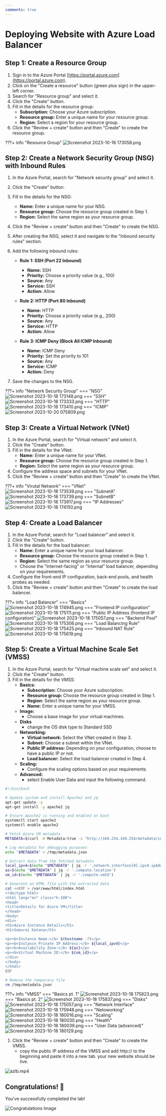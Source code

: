 ```yaml
---
comments: true
---
```


# Deploying Website with Azure Load Balancer

## Step 1: Create a Resource Group

1. Sign in to the Azure Portal [https://portal.azure.com](https://portal.azure.com).
2. Click on the "Create a resource" button (green plus sign) in the upper-left corner.
3. Search for "Resource group" and select it.
4. Click the "Create" button.
5. Fill in the details for the resource group:
   - **Subscription:** Choose your Azure subscription.
   - **Resource group:** Enter a unique name for your resource group.
   - **Region:** Select a region for your resource group.
6. Click the "Review + create" button and then "Create" to create the resource group.

???+ info "Resource Group"
    ![Screenshot 2023-10-18 173058.png](https://raw.githubusercontent.com/AMohamed0/CloudDocs/main/screenshots/azurelbsc/Screenshot%202023-10-18%20173058.png)

## Step 2: Create a Network Security Group (NSG) with Inbound Rules

1. In the Azure Portal, search for "Network security group" and select it.
2. Click the "Create" button.
3. Fill in the details for the NSG:
   - **Name:** Enter a unique name for your NSG.
   - **Resource group:** Choose the resource group created in Step 1.
   - **Region:** Select the same region as your resource group.
4. Click the "Review + create" button and then "Create" to create the NSG.

5. After creating the NSG, select it and navigate to the "Inbound security rules" section.

6. Add the following inbound rules:

   - **Rule 1: SSH (Port 22 Inbound)**
     - **Name:** SSH
     - **Priority:** Choose a priority value (e.g., 100)
     - **Source:** Any
     - **Service:** SSH
     - **Action:** Allow

   - **Rule 2: HTTP (Port 80 Inbound)**
     - **Name:** HTTP
     - **Priority:** Choose a priority value (e.g., 200)
     - **Source:** Any
     - **Service:** HTTP
     - **Action:** Allow

   - **Rule 3: ICMP Deny (Block All ICMP Inbound)**
     - **Name:** ICMP Deny
     - **Priority:** Set the priority to 101
     - **Source:** Any
     - **Service:** ICMP
     - **Action:** Deny

7. Save the changes to the NSG.

???+ info "Network Security Group"
    === "NSG"
        ![Screenshot 2023-10-18 173148.png](https://raw.githubusercontent.com/AMohamed0/CloudDocs/main/screenshots/azurelbsc/Screenshot%202023-10-18%20173148.png)
    === "SSH"
        ![Screenshot 2023-10-18 173333.png](https://raw.githubusercontent.com/AMohamed0/CloudDocs/main/screenshots/azurelbsc/Screenshot%202023-10-18%20173333.png)
    === "HTTP"
        ![Screenshot 2023-10-18 173410.png](https://raw.githubusercontent.com/AMohamed0/CloudDocs/main/screenshots/azurelbsc/Screenshot%202023-10-18%20173410.png)
    === "ICMP"
        ![Screenshot 2023-10-20 075809.png](https://raw.githubusercontent.com/AMohamed0/CloudDocs/main/screenshots/azurelbsc/Screenshot%202023-10-20%20075809.png)

## Step 3: Create a Virtual Network (VNet)

1. In the Azure Portal, search for "Virtual network" and select it.
2. Click the "Create" button.
3. Fill in the details for the VNet:
   - **Name:** Enter a unique name for your VNet.
   - **Resource group:** Choose the resource group created in Step 1.
   - **Region:** Select the same region as your resource group.
4. Configure the address space and subnets for your VNet.
5. Click the "Review + create" button and then "Create" to create the VNet.

???+ info "Virutal Network"
    === "VNet"
        ![Screenshot 2023-10-18 173539.png](https://raw.githubusercontent.com/AMohamed0/CloudDocs/main/screenshots/azurelbsc/Screenshot%202023-10-18%20173539.png)
    === "SubnetA"
        ![Screenshot 2023-10-18 173739.png](https://raw.githubusercontent.com/AMohamed0/CloudDocs/main/screenshots/azurelbsc/Screenshot%202023-10-18%20173739.png)
    === "SubnetB"
        ![Screenshot 2023-10-18 173917.png](https://raw.githubusercontent.com/AMohamed0/CloudDocs/main/screenshots/azurelbsc/Screenshot%202023-10-18%20173917.png)
    === "IP Addresses"
        ![Screenshot 2023-10-18 174150.png](https://raw.githubusercontent.com/AMohamed0/CloudDocs/main/screenshots/azurelbsc/Screenshot%202023-10-18%20174150.png)

## Step 4: Create a Load Balancer

1. In the Azure Portal, search for "Load balancer" and select it.
2. Click the "Create" button.
3. Fill in the details for the load balancer:
   - **Name:** Enter a unique name for your load balancer.
   - **Resource group:** Choose the resource group created in Step 1.
   - **Region:** Select the same region as your resource group.
   - Choose the "Internet-facing" or "Internal" load balancer, depending on your requirements.
4. Configure the front-end IP configuration, back-end pools, and health probes as needed.
5. Click the "Review + create" button and then "Create" to create the load balancer.

???+ info "Load Balancer"
    === "Basics"
        ![Screenshot 2023-10-18 174945.png](https://raw.githubusercontent.com/AMohamed0/CloudDocs/main/screenshots/azurelbsc/Screenshot%202023-10-18%20174945.png)
    === "Frontend IP configuration"
        ![Screenshot 2023-10-18 175111.png](https://raw.githubusercontent.com/AMohamed0/CloudDocs/main/screenshots/azurelbsc/Screenshot%202023-10-18%20175111.png)
    === "Public IP Address (frontend IP configuration)"
        ![Screenshot 2023-10-18 175057.png](https://raw.githubusercontent.com/AMohamed0/CloudDocs/main/screenshots/azurelbsc/Screenshot%202023-10-18%20175057.png)
    === "Backend Pool"
        ![Screenshot 2023-10-18 175306.png](https://raw.githubusercontent.com/AMohamed0/CloudDocs/main/screenshots/azurelbsc/Screenshot%202023-10-18%20175306.png)
    === "Load Balancing Rule"
        ![Screenshot 2023-10-18 175425.png](https://raw.githubusercontent.com/AMohamed0/CloudDocs/main/screenshots/azurelbsc/Screenshot%202023-10-18%20175425.png)
    === "Inbound NAT Rule"
        ![Screenshot 2023-10-18 175619.png](https://raw.githubusercontent.com/AMohamed0/CloudDocs/main/screenshots/azurelbsc/Screenshot%202023-10-18%20175619.png)

## Step 5: Create a Virtual Machine Scale Set (VMSS)

1. In the Azure Portal, search for "Virtual machine scale set" and select it.
2. Click the "Create" button.
3. Fill in the details for the VMSS:
   - **Basics:**
     - **Subscription:** Choose your Azure subscription.
     - **Resource group:** Choose the resource group created in Step 1.
     - **Region:** Select the same region as your resource group.
     - **Name:** Enter a unique name for your VMSS.
   - **Image:**
     - Choose a base image for your virtual machines.
   - **Disks**
      - change the OS disk type to Standard SSD
   - **Networking:**
     - **Virtual network:** Select the VNet created in Step 3.
     - **Subnet:** Choose a subnet within the VNet.
     - **Public IP address:** Depending on your configuration, choose to have a public IP or not.
     - **Load balancer:** Select the load balancer created in Step 4.
   - **Scaling:**
     - Configure the scaling options based on your requirements.
   - **Advanced:**
     - select Enable User Data and input the following command.

```bash
#!/bin/bash

# Update system and install Apache2 and jq
apt-get update -y
apt-get install -y apache2 jq

# Ensure Apache2 is running and enabled on boot
systemctl start apache2
systemctl enable apache2

# Fetch Azure VM metadata
METADATA=$(curl -H Metadata:true -s "http://169.254.169.254/metadata/instance?api-version=2021-01-01")

# Log metadata for debugging purposes
echo "$METADATA" > /tmp/metadata.json

# Extract data from the fetched metadata
local_ipv4=$(echo "$METADATA" | jq -r '.network.interface[0].ipv4.ipAddress[0].privateIpAddress')
az=$(echo "$METADATA" | jq -r '.compute.location')
vm_id=$(echo "$METADATA" | jq -r '.compute.vmId')

# Generate an HTML file with the extracted data
cat <<EOF > /var/www/html/index.html
<!doctype html>
<html lang="en" class="h-100">
<head>
<title>Details for Azure VM</title>
</head>
<body>
<div>
<h1>Azure Instance Details</h1>
<h1>Samurai Katana</h1>

<p><b>Instance Name:</b> $(hostname -f)</p>
<p><b>Instance Private IP Address:</b> ${local_ipv4}</p>
<p><b>Availability Zone:</b> ${az}</p>
<p><b>Virtual Machine ID:</b> ${vm_id}</p>
</div>
</body>
</html>
EOF

# Remove the temporary file
rm /tmp/metadata.json
```

???+ info "VMSS"
    === "Basics pt. 1"
        ![Screenshot 2023-10-18 175823.png](https://raw.githubusercontent.com/AMohamed0/CloudDocs/main/screenshots/azurelbsc/Screenshot%202023-10-18%20175823.png)
    === "Basics pt. 2"
        ![Screenshot 2023-10-18 175837.png](https://raw.githubusercontent.com/AMohamed0/CloudDocs/main/screenshots/azurelbsc/Screenshot%202023-10-18%20175837.png)
    === "Disks"
        ![Screenshot 2023-10-18 175057.png](https://raw.githubusercontent.com/AMohamed0/CloudDocs/main/screenshots/azurelbsc/Screenshot%202023-10-18%20175848.png)
    === "Network Interface"
        ![Screenshot 2023-10-18 175948.png](https://raw.githubusercontent.com/AMohamed0/CloudDocs/main/screenshots/azurelbsc/Screenshot%202023-10-18%20175948.png)
    === "Netoworking"
        ![Screenshot 2023-10-18 180016.png](https://raw.githubusercontent.com/AMohamed0/CloudDocs/main/screenshots/azurelbsc/Screenshot%202023-10-18%20180016.png)
    === "Scaling"
        ![Screenshot 2023-10-18 180030.png](https://raw.githubusercontent.com/AMohamed0/CloudDocs/main/screenshots/azurelbsc/Screenshot%202023-10-18%20180030.png)
    === "Health"
        ![Screenshot 2023-10-18 180039.png](https://raw.githubusercontent.com/AMohamed0/CloudDocs/main/screenshots/azurelbsc/Screenshot%202023-10-18%20180039.png)
    === "User Data (advanced)"
        ![Screenshot 2023-10-18 180129.png](https://raw.githubusercontent.com/AMohamed0/CloudDocs/main/screenshots/azurelbsc/Screenshot%202023-10-18%20180129.png)

1. Click the "Review + create" button and then "Create" to create the VMSS.
    - copy the public IP address of the VMSS and add http:// to the beginning and paste it into a new tab. your new website should be live.

![azlb.mp4](https://raw.githubusercontent.com/AMohamed0/CloudDocs/main/screenshots/azurelbsc/azlb.gif)

## Congratulations! 🎉

You've successfully completed the lab!

![Congratulations Image](https://www.icegif.com/wp-content/uploads/2023/05/icegif-1098.gif)
